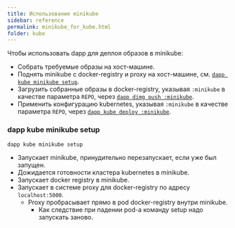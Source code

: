 ```yaml
---
title: Использование minikube
sidebar: reference
permalink: minikube_for_kube.html
folder: kube
---
```


Чтобы использовать dapp для деплоя образов в minikube:

* Собрать требуемые образы на хост-машине.
* Поднять minikube с docker-registry и proxy на хост-машине, см. [`dapp kube minikube setup`](#dapp-kube-minikube-setup).
* Загрузить собранные образы в docker-registry, указывая `:minikube` в качестве параметра `REPO`, через [`dapp dimg push :minikube`](dimg_push.html).
* Применить конфигурацию kubernetes, указывая `:minikube` в качестве параметра `REPO`, через [`dapp kube deploy :minikube`](kube_deploy.html).

### dapp kube minikube setup

```
dapp kube minikube setup
```

* Запускает minikube, принудительно перезапускает, если уже был запущен.
* Дожидается готовности кластера kubernetes в minikube.
* Запускает docker registry в minikube.
* Запускает в системе proxy для docker-registry по адресу `localhost:5000`.
  * Proxy пробрасывает прямо в pod docker-registry внутри minikube.
    * Как следствие при падении pod-а команду setup надо запускать заново.

